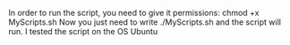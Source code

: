 In order to run the script, you need to give it permissions: chmod +x MyScripts.sh
Now you just need to write ./MyScripts.sh and the script will run.
I tested the script on the OS Ubuntu
